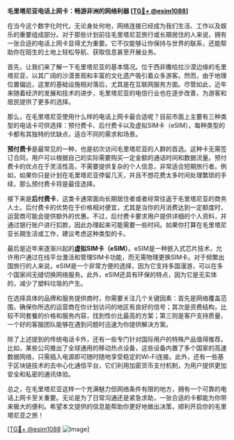 **毛里塔尼亚电话上网卡：畅游非洲的网络利器 [[TG💪+ @esim1088](https://t.me/s/esim1088)]**

在当今这个数字化时代，无论身处何地，网络连接已经成为我们生活、工作以及娱乐的重要组成部分。对于那些计划前往毛里塔尼亚旅行或长期居住的人来说，拥有一张合适的电话上网卡显得尤为重要。它不仅能够让你保持与世界的联系，还能帮助你在陌生的土地上轻松导航、获取信息甚至开展业务。

首先，让我们来了解一下毛里塔尼亚的基本情况。位于西非撒哈拉沙漠边缘的毛里塔尼亚，以其广阔的沙漠景观和丰富的文化遗产吸引着众多游客。然而，由于地理位置偏远，这里的基础设施相对落后，尤其是在互联网服务方面。尽管如此，近年来随着经济的发展和技术的进步，毛里塔尼亚的电信行业也在逐步改善，为游客和居民提供了更多的选择。

那么，在毛里塔尼亚使用什么样的电话上网卡最合适呢？目前市面上主要有三种类型的电话卡可供选择：预付费卡、后付费卡以及虚拟SIM卡（eSIM）。每种类型的卡都有其独特的优缺点，适合不同的需求和场景。

**预付费卡**是最常见的一种，也是初次访问毛里塔尼亚的人群的首选。这种卡无需签订合同，用户可以根据自己的实际需要购买一定金额的通话时间和数据流量。预付费卡的优点在于灵活性高，不需要提供复杂的个人信息，非常适合短期旅行者。例如，如果你只是计划在毛里塔尼亚停留几天，并且不想花费太多时间处理繁琐的手续，那么预付费卡将是最佳选择。

接下来是**后付费卡**，这类卡通常面向长期居住者或者经常往返于毛里塔尼亚的商务人士。后付费卡的优势在于价格相对便宜，尤其是当你的月消费达到一定额度时，运营商可能会提供额外的优惠。不过，后付费卡要求用户提供详细的个人资料，并通过银行账户进行扣款，因此办理起来可能需要一些时间。如果你打算在毛里塔尼亚长期生活或工作，建议考虑这种类型的卡。

最后是近年来逐渐兴起的**虚拟SIM卡（eSIM）**。eSIM是一种嵌入式芯片技术，允许用户通过在线平台激活和管理SIM卡功能，而无需物理更换SIM卡。对于频繁出国旅行的人来说，eSIM是一个非常方便的选择，因为它支持多国漫游，可以在多个国家间无缝切换网络服务。此外，eSIM还具有环保的特点，因为它是无实体的，减少了塑料垃圾的产生。

在选择具体的品牌和服务提供商时，你需要关注几个关键因素：首先是网络覆盖范围，确保你所选的运营商在你计划访问的地区有良好的信号；其次是资费结构，比较不同套餐的价格和服务内容，找到性价比最高的方案；第三则是客户支持质量，一个好的客服团队能够在遇到问题时迅速为你提供解决方案。

除了上述提到的传统电话卡外，还有一些专门针对国际用户的特殊产品值得推荐。比如，某些公司推出了全球通用的移动热点设备，这些设备内置了多个国家的高速数据网络，只需插入电源即可随时随地享受稳定的Wi-Fi连接。此外，还有一些基于区块链技术的去中心化通信平台，它们利用加密货币支付机制，为用户提供更加安全和私密的通讯体验。

总之，在毛里塔尼亚这样一个充满魅力但网络条件有限的地方，拥有一个可靠的电话上网卡至关重要。无论是为了日常沟通还是紧急求助，一张合适的卡都能为你带来极大的便利。希望本文提供的信息能帮助你更好地做出决策，顺利开启你的毛里塔尼亚之旅！ 

[[TG💪+ @esim1088](https://t.me/s/esim1088) ![Image](https://i.postimg.cc/4NQfJmqS/Snipaste-2025-05-13-00-14-12.png)]
